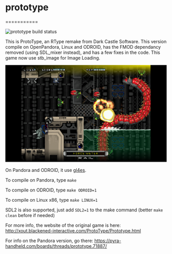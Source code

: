 # prototype
===========

![prototype build status](https://api.travis-ci.org/ptitSeb/prototype.png "prototype build status")

This is ProtoType, an RType remake from Dark Castle Software.
This version compile on OpenPandora, Linux and ODROID, has the FMOD dependancy removed (using SDL_mixer instead), and has a few fixes in the code.
This game now use stb_image for Image Loading.

![sreenshot on Pandora](screenshot.png "screenshot on Pandora")

On Pandora and ODROID, it use [gl4es](http://github.com/ptitSeb/gl4es).

To compile on Pandora, type
`make`

To compile on ODROID, type
`make ODROID=1`

To compile on Linux x86, type
`make LINUX=1`

SDL2 is also supported, just add `SDL2=1` to the make command (better `make clean` before if needed)

For more info, the website of the original game is here: http://xout.blackened-interactive.com/ProtoType/Prototype.html

For info on the Pandora version, go there: https://pyra-handheld.com/boards/threads/prototype.71887/


